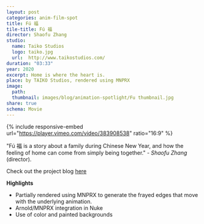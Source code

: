 ```yaml
---
layout: post
categories: anim-film-spot
title: Fú 福
tile-title: Fú 福
director: Shaofu Zhang
studio:
  name: Taiko Studios
  logo: taiko.jpg
  url:  http://www.taikostudios.com/
duration: "03:33"
year: 2020
excerpt: Home is where the heart is.
place: by TAIKO Studios, rendered using MNPRX
image:
  path:
  thumbnail: images/blog/animation-spotlight/Fu thumbnail.jpg
share: true
schema: Movie
---
```


{% include responsive-embed url="https://player.vimeo.com/video/383908538" ratio="16:9" %}

"Fú 福 is a story about a family during Chinese New Year, and how the feeling of home can come from simply being together." - _Shaofu Zhang_ (director).

Check out the project blog [here](http://www.taikostudios.com/fuacute-airbnb.html)

**Highlights**
* Partially rendered using MNPRX to generate the frayed edges that move with the underlying animation.
* Arnold/MNPRX integration in Nuke
* Use of color and painted backgrounds
